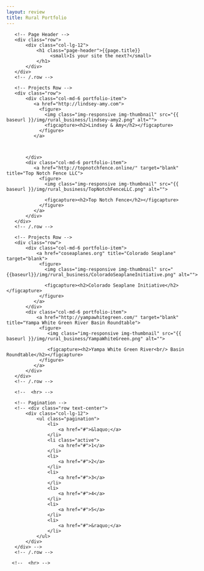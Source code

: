 ```yaml
---
layout: review
title: Rural Portfolio
---
```

<!-- Page Content -->
   <div class="container">

       <!-- Page Header -->
       <div class="row">
           <div class="col-lg-12">
               <h1 class="page-header">{{page.title}}
                    <small>Is your site the next?</small>
               </h1>
           </div>
       </div>
       <!-- /.row -->

       <!-- Projects Row -->
       <div class="row">
           <div class="col-md-6 portfolio-item">
              <a href="http://lindsey-amy.com">
                <figure>
                  <img class="img-responsive img-thumbnail" src="{{ baseurl }}/img/rural_business/lindsey-amy2.png" alt="">
                  <figcapture><h2>Lindsey & Amy</h2></figcapture>
                </figure>
              </a>



           </div>
           <div class="col-md-6 portfolio-item">
              <a href="http://topnotchfence.online/" target="blank" title="Top Notch Fence LLC">
                <figure>                  
                  <img class="img-responsive img-thumbnail" src="{{ baseurl }}/img/rural_business/TopNotchFenceLLC.png" alt="">

                  <figcapture><h2>Top Notch Fence</h2></figcapture>
                </figure>
              </a>
           </div>
       </div>
       <!-- /.row -->

       <!-- Projects Row -->
       <div class="row">
           <div class="col-md-6 portfolio-item">
               <a href="coseaplanes.org" title="Colorado Seaplane" target="blank">
                <figure>
                  <img class="img-responsive img-thumbnail" src="{{baseurl}}/img/rural_business/ColoradoSeaplaneInitiative.png" alt="">

                  <figcapture><h2>Colorado Seaplane Initiative</h2></figcapture>
                </figure>
              </a>
           </div>
           <div class="col-md-6 portfolio-item">
               <a href="http://yampawhitegreen.com/" target="blank" title="Yampa White Green River Basin Roundtable">
                <figure>
                   <img class="img-responsive img-thumbnail" src="{{ baseurl }}/img/rural_business/YampaWhiteGreen.png" alt="">

                   <figcapture><h2>Yampa White Green River<br/> Basin Roundtable</h2></figcapture>
                </figure>
              </a>
           </div>
       </div>
       <!-- /.row -->

       <!--  <hr> -->

       <!-- Pagination -->
       <!-- <div class="row text-center">
           <div class="col-lg-12">
               <ul class="pagination">
                   <li>
                       <a href="#">&laquo;</a>
                   </li>
                   <li class="active">
                       <a href="#">1</a>
                   </li>
                   <li>
                       <a href="#">2</a>
                   </li>
                   <li>
                       <a href="#">3</a>
                   </li>
                   <li>
                       <a href="#">4</a>
                   </li>
                   <li>
                       <a href="#">5</a>
                   </li>
                   <li>
                       <a href="#">&raquo;</a>
                   </li>
               </ul>
           </div>
       </div> -->
       <!-- /.row -->

      <!--  <hr> -->

   </div>
   <!-- /.container -->
